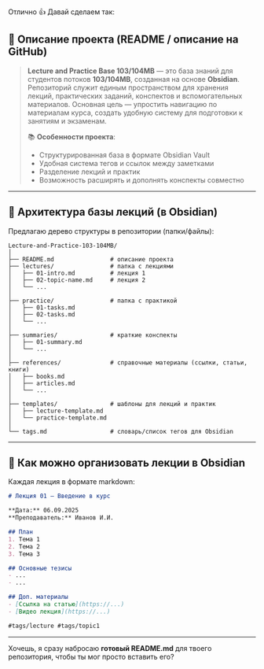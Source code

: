Отлично 👍 Давай сделаем так:

## 🔹 Описание проекта (README / описание на GitHub)

> **Lecture and Practice Base 103/104MB** — это база знаний для студентов потоков **103/104MB**, созданная на основе **Obsidian**.
> Репозиторий служит единым пространством для хранения лекций, практических заданий, конспектов и вспомогательных материалов.
> Основная цель — упростить навигацию по материалам курса, создать удобную систему для подготовки к занятиям и экзаменам.
>
> 📚 **Особенности проекта**:
>
> * Структурированная база в формате Obsidian Vault
> * Удобная система тегов и ссылок между заметками
> * Разделение лекций и практик
> * Возможность расширять и дополнять конспекты совместно

---

## 🔹 Архитектура базы лекций (в Obsidian)

Предлагаю дерево структуры в репозитории (папки/файлы):

```
Lecture-and-Practice-103-104MB/
│
├── README.md                # описание проекта
├── lectures/                # папка с лекциями
│   ├── 01-intro.md          # лекция 1
│   ├── 02-topic-name.md     # лекция 2
│   └── ...
│
├── practice/                # папка с практикой
│   ├── 01-tasks.md
│   ├── 02-tasks.md
│   └── ...
│
├── summaries/               # краткие конспекты
│   ├── 01-summary.md
│   └── ...
│
├── references/              # справочные материалы (ссылки, статьи, книги)
│   ├── books.md
│   ├── articles.md
│   └── ...
│
├── templates/               # шаблоны для лекций и практик
│   ├── lecture-template.md
│   └── practice-template.md
│
└── tags.md                  # словарь/список тегов для Obsidian
```

---

## 🔹 Как можно организовать лекции в Obsidian

Каждая лекция в формате markdown:

```markdown
# Лекция 01 — Введение в курс

**Дата:** 06.09.2025  
**Преподаватель:** Иванов И.И.  

## План
1. Тема 1
2. Тема 2
3. Тема 3

## Основные тезисы
- ...
- ...

## Доп. материалы
- [Ссылка на статью](https://...)
- [Видео лекция](https://...)

#tags/lecture #tags/topic1
```

---

Хочешь, я сразу набросаю **готовый README.md** для твоего репозитория, чтобы ты мог просто вставить его?
